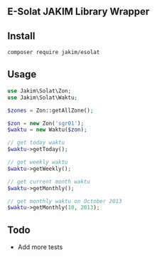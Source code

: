 ## E-Solat JAKIM Library Wrapper

## Install

```sh
composer require jakim/esolat
```

## Usage

```php
use Jakim\Solat\Zon;
use Jakim\Solat\Waktu;

$zones = Zon::getAllZone();

$zon = new Zon('sgr01');
$waktu = new Waktu($zon);

// get today waktu
$waktu->getToday();

// get weekly waktu
$waktu->getWeekly();

// get current month waktu
$waktu->getMonthly();

// get monthly waktu on October 2013
$waktu->getMonthly(10, 2013);
```

## Todo
* Add more tests
